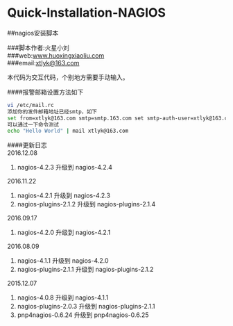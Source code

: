 # Quick-Installation-NAGIOS
  
##nagios安装脚本
  
###脚本作者:火星小刘   
###web:www.huoxingxiaoliu.com   
###email:xtlyk@163.com  
  
本代码为交互代码，个别地方需要手动输入。  
  
####报警邮箱设置方法如下  
  
```bash
vi /etc/mail.rc  
添加你的发件邮箱地址已经smtp，如下  
set from=xtlyk@163.com smtp=smtp.163.com set smtp-auth-user=xtlyk@163.com smtp-auth-password=000000 smtp-auth=login  
可以通过一下命令测试  
echo "Hello World" | mail xtlyk@163.com  
```  
  
####更新日志  
2016.12.08
1. nagios-4.2.3			升级到	nagios-4.2.4

2016.11.22   
1. nagios-4.2.1			升级到	nagios-4.2.3   
2. nagios-plugins-2.1.2		升级到	nagios-plugins-2.1.4  
  
2016.09.17  
1. nagios-4.2.0		 	升级到	nagios-4.2.1   

2016.08.09   
1. nagios-4.1.1			升级到	nagios-4.2.0  
2. nagios-plugins-2.1.1	升级到	nagios-plugins-2.1.2  
  
2015.12.07  
1. nagios-4.0.8			升级到	nagios-4.1.1  
2. nagios-plugins-2.0.3	升级到	nagios-plugins-2.1.1  
3. pnp4nagios-0.6.24	升级到	pnp4nagios-0.6.25  
